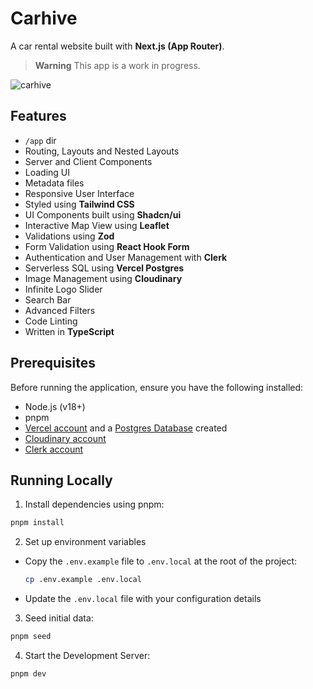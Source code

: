 # Carhive

A car rental website built with **Next.js (App Router)**.

> **Warning**
> This app is a work in progress.

![carhive](https://github.com/user-attachments/assets/5e4cdffe-dcd0-44ee-957d-66fdb82b47ee)

## Features

- `/app` dir
- Routing, Layouts and Nested Layouts
- Server and Client Components
- Loading UI
- Metadata files
- Responsive User Interface
- Styled using **Tailwind CSS**
- UI Components built using **Shadcn/ui**
- Interactive Map View using **Leaflet**
- Validations using **Zod**
- Form Validation using **React Hook Form**
- Authentication and User Management with **Clerk**
- Serverless SQL using **Vercel Postgres**
- Image Management using **Cloudinary**
- Infinite Logo Slider
- Search Bar
- Advanced Filters
- Code Linting
- Written in **TypeScript**

## Prerequisites

Before running the application, ensure you have the following installed:

- Node.js (v18+)
- pnpm
- [Vercel account](https://vercel.com/) and a [Postgres Database](https://vercel.com/docs/storage/vercel-postgres) created
- [Cloudinary account](https://cloudinary.com/)
- [Clerk account](https://clerk.com/)

## Running Locally

1. Install dependencies using pnpm:

```bash
pnpm install
```

2. Set up environment variables

- Copy the `.env.example` file to `.env.local` at the root of the project:

  ```bash
  cp .env.example .env.local
  ```

- Update the `.env.local` file with your configuration details

3. Seed initial data:

```bash
pnpm seed
```

4. Start the Development Server:

```bash
pnpm dev
```
